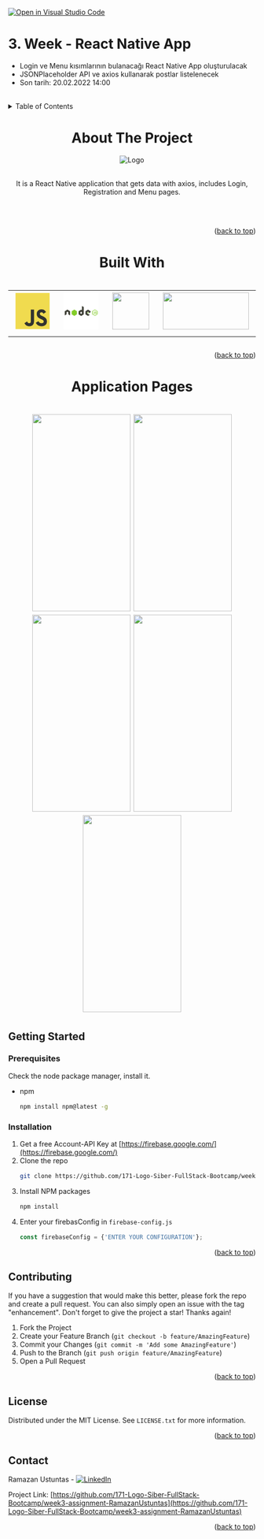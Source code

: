 [![Open in Visual Studio Code](https://classroom.github.com/assets/open-in-vscode-f059dc9a6f8d3a56e377f745f24479a46679e63a5d9fe6f495e02850cd0d8118.svg)](https://classroom.github.com/online_ide?assignment_repo_id=7007441&assignment_repo_type=AssignmentRepo)
# 3. Week - React Native App

- Login ve Menu kısımlarının bulanacağı React Native App oluşturulacak
- JSONPlaceholder API ve axios kullanarak postlar listelenecek
- Son tarih: 20.02.2022 14:00

<div id="top"></div>

<br />
<!-- TABLE OF CONTENTS -->
<details>
  <summary>Table of Contents</summary>
  <ol>
    <li>
      <a href="#about-the-project">About The Project</a>
      <ul>
        <li><a href="#built-with">Built With</a></li>
      </ul>
    </li>
    <li>
      <a href="#getting-started">Getting Started</a>
      <ul>
        <li><a href="#prerequisites">Prerequisites</a></li>
        <li><a href="#installation">Installation</a></li>
      </ul>
    </li>
    <li><a href="#contributing">Contributing</a></li>
    <li><a href="#license">License</a></li>
    <li><a href="#contact">Contact</a></li>
  </ol>
</details>



<!-- ABOUT THE PROJECT -->

<div align="center">
    <h1 id="about-the-project">About The Project</h1>
    <img src="https://s10.gifyu.com/images/GIF-220219_204517b433ea2becb4a1e6.gif" alt="Logo" width="300" height="600"><br/><br/>
    <p>It is a React Native application that gets data with axios, includes Login, Registration and Menu pages.</p>
</div>

<br/><br/>

<p align="right">(<a href="#top">back to top</a>)</p>



<div align="center">
   <h1 id="built-with">Built With<h1>
   <table class="center" target="_blank" rel="noreferrer">
   <tr>
   <td><a href="https://developer.mozilla.org/en-US/docs/Web/JavaScript">
   <img src="https://raw.githubusercontent.com/devicons/devicon/master/icons/javascript/javascript-original.svg" width="75" height="75">
   </a> 
   <td><a href="https://nodejs.org/en/" target="_blank" rel="noreferrer">
   <img src="https://raw.githubusercontent.com/devicons/devicon/master/icons/nodejs/nodejs-original-wordmark.svg" alt="nodejs" width="75" height="75">
   </a> 
   <td><a href="https://reactnative.dev/" target="_blank" rel="noreferrer">
   <img src="https://cdn.worldvectorlogo.com/logos/react-native-1.svg" width="75" height="75">
   </a>
   <td><a href="https://reactjs.org/" target="_blank" rel="noreferrer">
   <img src="https://user-images.githubusercontent.com/8939680/57233884-20344080-6fe5-11e9-8df3-0df1282e1574.png" width="175" height="75">
   </a> 
   </tr>
   </table>
</div>

<p align="right">(<a href="#top">back to top</a>)</p>

<div align="center">
   <h1 id="application-pages">Application Pages<h1>
   <img src="https://i.hizliresim.com/hqp7c8b.jpg" width="200" height="400">
   <img src="https://i.hizliresim.com/7h6ory9.jpg" width="200" height="400">
   <img src="https://i.hizliresim.com/pln4uf8.jpg" width="200" height="400">
   <img src="https://i.hizliresim.com/mc8nphv.jpg" width="200" height="400">
   <img src="https://i.hizliresim.com/he3v61a.jpg" width="200" height="400">
</div>


<!-- GETTING STARTED -->
## Getting Started

### Prerequisites

Check the node package manager, install it.
* npm
  ```sh
  npm install npm@latest -g
  ```

### Installation

1. Get a free Account-API Key at [https://firebase.google.com/](https://firebase.google.com/)
2. Clone the repo
   ```sh
   git clone https://github.com/171-Logo-Siber-FullStack-Bootcamp/week3-assignment-RamazanUstuntas.git
   ```
3. Install NPM packages
   ```sh
   npm install
   ```
4. Enter your firebasConfig in `firebase-config.js`
   ```js
   const firebaseConfig = {'ENTER YOUR CONFIGURATION'};
   ```

<p align="right">(<a href="#top">back to top</a>)</p>




<!-- CONTRIBUTING -->
## Contributing

If you have a suggestion that would make this better, please fork the repo and create a pull request. You can also simply open an issue with the tag "enhancement".
Don't forget to give the project a star! Thanks again!

1. Fork the Project
2. Create your Feature Branch (`git checkout -b feature/AmazingFeature`)
3. Commit your Changes (`git commit -m 'Add some AmazingFeature'`)
4. Push to the Branch (`git push origin feature/AmazingFeature`)
5. Open a Pull Request

<p align="right">(<a href="#top">back to top</a>)</p>



<!-- LICENSE -->
## License

Distributed under the MIT License. See `LICENSE.txt` for more information.

<p align="right">(<a href="#top">back to top</a>)</p>



<!-- CONTACT -->
## Contact

Ramazan Ustuntas - [![LinkedIn][linkedin-shield]][linkedin-url]

Project Link: [https://github.com/171-Logo-Siber-FullStack-Bootcamp/week3-assignment-RamazanUstuntas](https://github.com/171-Logo-Siber-FullStack-Bootcamp/week3-assignment-RamazanUstuntas)

<p align="right">(<a href="#top">back to top</a>)</p>



[linkedin-shield]: https://img.shields.io/badge/-LinkedIn-black.svg?style=for-the-badge&logo=linkedin&colorB=555
[linkedin-url]: https://www.linkedin.com/in/ramazan-ustuntas/

